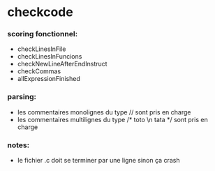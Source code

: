 # checkcode

### scoring fonctionnel:
- checkLinesInFile
- checkLinesInFuncions
- checkNewLineAfterEndInstruct
- checkCommas
- allExpressionFinished

### parsing:
- les commentaires monolignes du type // sont pris en charge
- les commentaires multilignes du type /* toto \n tata */ sont pris en charge


### notes:
- le fichier .c doit se terminer par une ligne sinon ça crash